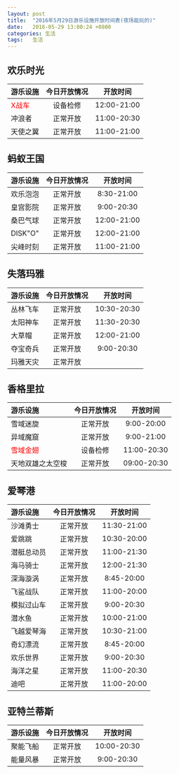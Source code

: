 ```yaml
---
layout: post
title:  "2016年5月29日游乐设施开放时间表(夜场能玩的)"
date:   2016-05-29 13:00:24 +0800
categories: 生活
tags:	生活
---
```


欢乐时光
---
|游乐设施     | 今日开放情况     |开放时间         |
|:-----------|:--------------:|:-------------:|
|<font color=red>X战车</font>       | 设备检修        | 12:00-21:00   |
|冲浪者       | 正常开放       | 11:00-20:30   |
|天使之翼     | 正常开放       | 11:00-21:00   |
<!--more-->
蚂蚁王国
---
|游乐设施     | 今日开放情况     | 开放时间         |
|:-----------|:--------------:|:-------------:|
|欢乐泡泡      | 正常开放       |8:30-21:00     |
|皇宫影院     | 正常开放        |9:00-20:30     |
|桑巴气球     | 正常开放        |12:00-21:00     |
|DISK"O"     | 正常开放        |12:00-21:00     |
|尖峰时刻     | 正常开放        |11:00-21:00     |



失落玛雅
---
|游乐设施     | 今日开放情况     | 开放时间         |
|:-----------|:--------------:|:-------------:|
|丛林飞车     | 正常开放        |10:30-20:30     |
|太阳神车     | 正常开放        |11:30-20:30    |
|大草帽      | 正常开放        |12:00-21:00     |
|夺宝奇兵     | 正常开放        |9:00-20:30     |
|玛雅天灾     | 正常开放        |               |

香格里拉
---
|游乐设施     | 今日开放情况     | 开放时间         |
|:-----------|:--------------:|:-------------:|
|雪域迷旋       |正常开放       | 9:00-20:00     |
|异域魔窟       |正常开放       | 9:00-21:00     |
|<font color=red>雪域金翅</font>       |设备检修       | 11:00-20:30    |
|天地双雄之太空梭|正常开放      | 09:00-20:30    |

爱琴港
---
|游乐设施     | 今日开放情况     | 开放时间         |
|:-----------|:--------------:|:-------------:|
|沙滩勇士		|正常开放			|11:30-21:00     |
|爱跳跳		   |正常开放			|10:30-20:00     |
|潜艇总动员		|正常开放			|11:00-21:30     |
|海马骑士		|正常开放			|12:00-21:30     |
|深海漩涡		|正常开放			|8:45-20:00      |
|飞鲨战队		|正常开放			|11:00-20:00     |
|模拟过山车		|正常开放			|9:00-20:30     |
|潜水鱼		   |正常开放			|10:00-21:00   |
|飞越爱琴海		|正常开放			|10:30-21:00    |
|奇幻漂流		|正常开放			|8:45-20:00      |
|欢乐世界		|正常开放			|9:00-20:30      |
|海洋之星		|正常开放			|11:00-20:30     |
|迪吧	    	|正常开放			|11:00-20:00       |



亚特兰蒂斯
---
|游乐设施     | 今日开放情况     | 开放时间         |
|:-----------|:--------------:|:-------------:|
|聚能飞船		| 正常开放		 |10:00-20:30	    |
|能量风暴		| 正常开放		 |9:00-20:30	    |
